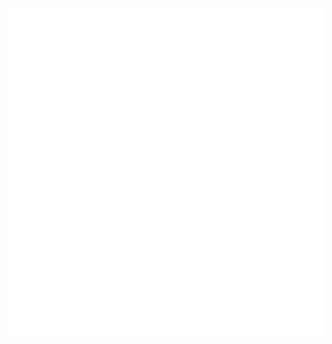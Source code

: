 <div align="center">

<img alt="Metrics" src="https://github.com/y9c/y9c/blob/master/github-metrics.svg">

</div>
